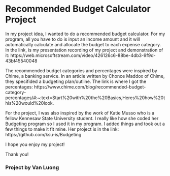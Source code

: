 <h1>Recommended Budget Calculator Project</h1>

<p>In my project idea, I wanted to do a recommended budget calculator. For my program, all you have to do is input an income amount and it will automatically calculate and allocate the budget to each expense category. In the link, is my presentation recording of my project and demonstration of it:
https://web.microsoftstream.com/video/426126c6-88be-4db3-9f9d-43bf45540048</p> 

<p>The recommended budget categories and percentages were inspired by Chime, a banking service. In an article written by Chonce Maddox of Chime, they specifided a budgeting plan/outline. The link is where I got the percentages:
https://www.chime.com/blog/recommended-budget-category-percentages/#:~:text=Start%20with%20the%20Basics,Heres%20how%20this%20would%20look.</p> 

<p>For the project, I was also inspired by the work of Katie Musso who is a fellow Kennesaw State University student. I really like how she coded her Budgeting program so I used it in my program. I added things and took out a few things to make it fit mine. Her project is in the link:
https://github.com/ksu-is/Budgeting</p> 

<p>I hope you enjoy my project!</p> 

<p>Thank you!</p> 

<h3>Project by Van Luong</h3>
